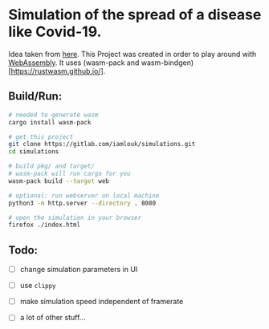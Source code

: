 # Simulation of the spread of a disease like Covid-19.

Idea taken from [here](https://www.washingtonpost.com/graphics/2020/world/corona-simulator/). This Project was created in order to play around with [WebAssembly](https://webassembly.org/). It uses (wasm-pack and wasm-bindgen)[https://rustwasm.github.io/].

## Build/Run:
```sh
# needed to generate wasm
cargo install wasm-pack 

# get this project
git clone https://gitlab.com/iamlouk/simulations.git
cd simulations

# build pkg/ and target/
# wasm-pack will run cargo for you
wasm-pack build --target web

# optional: run webserver on local machine
python3 -m http.server --directory . 8080

# open the simulation in your browser
firefox ./index.html
```

## Todo:
- [ ] change simulation parameters in UI
- [ ] use `clippy`
- [ ] make simulation speed independent of framerate
- [ ] a lot of other stuff...

